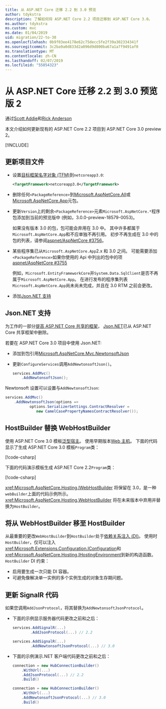 ```yaml
---
title: 从 ASP.NET Core 迁移 2.2 到 3.0 预览
author: tdykstra
description: 了解如何将 ASP.NET Core 2.2 项目迁移到 ASP.NET Core 3.0。
ms.author: tdykstra
ms.custom: mvc
ms.date: 01/04/2019
uid: migration/22-to-30
ms.openlocfilehash: 0b9f03ee4178e62c75decc5fe2f39a302334341f
ms.sourcegitcommit: 3c2ba9a0d833d2a096d9d800ba67a1a7f9491af0
ms.translationtype: MT
ms.contentlocale: zh-CN
ms.lasthandoff: 02/07/2019
ms.locfileid: "55854323"
---
```

# <a name="migrate-from-aspnet-core-22-to-30-preview-2"></a>从 ASP.NET Core 迁移 2.2 到 3.0 预览版 2

通过[Scott Addie](https://github.com/scottaddie)和[Rick Anderson](https://twitter.com/RickAndMSFT)

本文介绍如何更新现有的 ASP.NET Core 2.2 项目到 ASP.NET Core 3.0 preview 2。

[!INCLUDE[](~/includes/net-core-prereqs-all-3.0.md)]

## <a name="update-the-project-file"></a>更新项目文件

* 设置[目标框架名字对象 (TFM)](/dotnet/standard/frameworks#referring-to-frameworks)到`netcoreapp3.0`:

  ```xml
  <TargetFramework>netcoreapp3.0</TargetFramework>
  ```

* 删除任何`<PackageReference>`到[Microsoft.AspNetCore.All](xref:fundamentals/metapackage)或[Microsoft.AspNetCore.App](xref:fundamentals/metapackage-app)元包。

* 更新`Version`上的剩余`<PackageReference>`元素`Microsoft.AspNetCore.*`程序包添加到当前的预览版中 (例如，3.0.0-preview-18579-0053)。

  如果没有版本 3.0 的包，包可能会弃用在 3.0 中。 其中许多都属于`Microsoft.AspNetCore.App`和不应单独不再引用。 初步不再生成在 3.0 中的包的列表，请参阅[aspnet/AspNetCore #3756](https://github.com/aspnet/AspNetCore/issues/3756)。

* 某些程序集已从`Microsoft.AspNetCore.App`2.x 和 3.0 之间。 可能需要添加`<PackageReference>`如果你使用的 Api 中列出的包中的项[aspnet/AspNetCore #3755](https://github.com/aspnet/AspNetCore/issues/3755)

  例如，`Microsoft.EntityFrameworkCore`并`System.Data.SqlClient`是否不再属于`Microsoft.AspNetCore.App`。 在进行发布的程序集列表`Microsoft.AspNetCore.App`尚未尚未完成，并且在 3.0 RTM 之前会更改。

* 添加[Json.NET 支持](#json)

<a name="json"></a>

## <a name="jsonnet-support"></a>Json.NET 支持

为工作的一部分[提高 ASP.NET Core 共享的框架](https://blogs.msdn.microsoft.com/webdev/2018/10/29/a-first-look-at-changes-coming-in-asp-net-core-3-0/)， [Json.NET](https://www.newtonsoft.com/json/help/html/Introduction.htm)已从 ASP.NET Core 共享框架中删除。

若要在 ASP.NET Core 3.0 项目中使用 Json.NET:

- 添加到包引用[Microsoft.AspNetCore.Mvc.NewtonsoftJson](https://nuget.org/packages/Microsoft.AspNetCore.Mvc.NewtonsoftJson)
- 更新`ConfigureServices`调用`AddNewtonsoftJson()`。

    ```csharp
    services.AddMvc()
        .AddNewtonsoftJson();
    ```

Newtonsoft 设置可以设置与`AddNewtonsoftJson`:

  ```csharp
  services.AddMvc()
      .AddNewtonsoftJson(options => 
             options.SerializerSettings.ContractResolver = 
                new CamelCasePropertyNamesContractResolver());
  ```

## <a name="hostbuilder-replaces-webhostbuilder"></a>HostBuilder 替换 WebHostBuilder

使用 ASP.NET Core 3.0 模板[泛型宿主](xref:fundamentals/host/generic-host)。 使用早期版本[Web 主机](xref:fundamentals/host/web-host)。 下面的代码显示了生成 ASP.NET Core 3.0 模板`Program`类：

[!code-csharp[](22-to-30/samples/Program.cs?name=snippet)]

下面的代码演示模板生成 ASP.NET Core 2.2`Program`类：

[!code-csharp[](22-to-30/samples/Program2.2.cs?name=snippet)]

<xref:Microsoft.AspNetCore.Hosting.IWebHostBuilder> 将保留在 3.0，是一种`webBuilder`上面的代码示例所示。 <xref:Microsoft.AspNetCore.Hosting.WebHostBuilder> 将在未来版本中弃用并替换为`HostBuilder`。

## <a name="moving-from-webhostbuilder-to-hostbuilder"></a>将从 WebHostBuilder 移至 HostBuilder

从最重要的更改`WebHostBuilder`到`HostBuilder`处于[依赖关系注入 (DI)](xref:fundamentals/dependency-injection)。 使用时`HostBuilder`，仅可以注入<xref:Microsoft.Extensions.Configuration.IConfiguration>和<xref:Microsoft.AspNetCore.Hosting.IHostingEnvironment>到新的构造函数。 `HostBuilder` DI 约束：

* 启用要生成一次只能 DI 容器。
* 可避免像解决单一实例的多个实例生成的对象生存期问题。

## <a name="update-signalr-code"></a>更新 SignalR 代码

如果您调用`AddJsonProtocol`，将其替换为`AddNewtonsoftJsonProtocol`。

* 下面的示例显示服务器代码更改之前和之后：

  ```csharp
  services.AddSignalR(...)
          .AddJsonProtocol(...) // 2.2
  ```

  ```csharp
  services.AddSignalR(...)
          .AddNewtonsoftJsonProtocol(...) // 3.0
  ```

* 下面的示例演示.NET 客户端代码更改之前和之后：

  ```csharp
  connection = new HubConnectionBuilder()
      .WithUrl(...)
      .AddJsonProtocol(...) // 2.2
      .Build()
  ```

  ```csharp
  connection = new HubConnectionBuilder()
      .WithUrl(...)
      .AddNewtonsoftJsonProtocol(...) // 3.0
      .Build()
  ```
